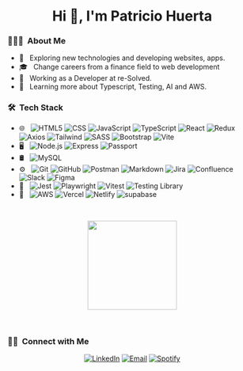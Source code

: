
<h1 align="center">Hi 👋, I'm Patricio Huerta</h1>

<h3> 👨🏻‍💻 &nbsp;About Me </h3>

- 🤔 &nbsp; Exploring new technologies and developing websites, apps.
- 🎓 &nbsp; Change careers from a finance field to web development 
- 💼 &nbsp; Working as a Developer at re-Solved.
- 🌱 &nbsp; Learning more about Typescript, Testing, AI and AWS.



<h3> 🛠 &nbsp;Tech Stack</h3>

- 🌐 &nbsp;
  ![HTML5](https://img.shields.io/badge/-HTML5-333333?style=flat&logo=HTML5)
  ![CSS](https://img.shields.io/badge/-CSS-333333?style=flat&logo=CSS3&logoColor=1572B6)
  ![JavaScript](https://img.shields.io/badge/-JavaScript-333333?style=flat&logo=javascript)
  ![TypeScript](https://img.shields.io/badge/-TypeScript-333333?style=flat&logo=typescript)
  ![React](https://img.shields.io/badge/-React-333333?style=flat&logo=react)
  ![Redux](https://img.shields.io/badge/-Redux-333333?style=flat&logo=redux&logoColor=593d88)
  ![Axios](https://img.shields.io/badge/-Axios-333333?style=flat&logo=axios)
  ![Tailwind](https://img.shields.io/badge/-TailwindCss-333333?style=flat&logo=tailwindCss)
  ![SASS](https://img.shields.io/badge/-SaaS-333333?style=flat&logo=sass&logoColor=76494)
  ![Bootstrap](https://img.shields.io/badge/-Bootstrap-333333?style=flat&logo=bootstrap)
  ![Vite](https://img.shields.io/badge/-Vite-333333?style=flat&logo=vite&logoColor=49c7ff)
- 🖥 &nbsp;
  ![Node.js](https://img.shields.io/badge/-Node.js-333333?style=flat&logo=node.js)
  ![Express](https://img.shields.io/badge/-Express-333333?style=flat&logo=express)
  ![Passport](https://img.shields.io/badge/-Passport-333333?style=flat&logo=passport)
- 🛢 &nbsp;
  ![MySQL](https://img.shields.io/badge/-MySQL-333333?style=flat&logo=mysql)
- ⚙️ &nbsp;
  ![Git](https://img.shields.io/badge/-Git-333333?style=flat&logo=git)
  ![GitHub](https://img.shields.io/badge/-GitHub-333333?style=flat&logo=github)
  ![Postman](https://img.shields.io/badge/-Postman-333333?style=flat&logo=postman)
  ![Markdown](https://img.shields.io/badge/-Markdown-333333?style=flat&logo=markdown)
  ![Jira](https://img.shields.io/badge/-Jira-333333?style=flat&logo=jira&logoColor=2684ff)
  ![Confluence](https://img.shields.io/badge/-Confluence-333333?style=flat&logo=confluence&logoColor=0052cc)
  ![Slack](https://img.shields.io/badge/-Slack-333333?style=flat&logo=slack&logoColor=4a154b)
  ![Figma](https://img.shields.io/badge/-Figma-333333?style=flat&logo=figma)
- 📐 &nbsp;
  ![Jest](https://img.shields.io/badge/-Jest-333333?style=flat&logo=jest)
  ![Playwright](https://img.shields.io/badge/-Playwright-333333?style=flat&logo=playwright)
  ![Vitest](https://img.shields.io/badge/-Vitest-333333?style=flat&logo=vitest)
  ![Testing Library](https://img.shields.io/badge/-Testing%20Library-333333?style=flat&logo=testing-library)
- 🔧 &nbsp;
  ![AWS](https://img.shields.io/badge/-AWS-333333?style=flat&logo=amazon)
  ![Vercel](https://img.shields.io/badge/-Vercel-333333?style=flat&logo=vercel&logoColor=007ACC)
  ![Netlify](https://img.shields.io/badge/-Netlify-333333?style=flat&logo=netlify)
  ![supabase](https://img.shields.io/badge/-Supabase-333333?style=flat&logo=supabase&logoColor=40cf8a)


<br/>

<p align="center">
<a href="https://github.com/hpatricioh">
  <!-- <img height="180em" src="https://github-readme-stats.vercel.app/api?username=hpatricioh&theme=buefy&show_icons=true" /> -->
  <img height="180em" src="https://github-readme-stats.vercel.app/api/top-langs/?username=hpatricioh&theme=buefy&layout=compact"/>
</a>
</p>

<br/>

<h3> 🤝🏻 &nbsp;Connect with Me </h3>

<p align="center">
<a href="https://www.linkedin.com/in/patricio-huerta/"><img alt="LinkedIn" src="https://img.shields.io/badge/LinkedIn-Patricio%20Huerta-blue?style=flat-square&logo=linkedin"></a>
<a href="mailto:avsingh@umass.edu"><img alt="Email" src="https://img.shields.io/badge/Email-hhernanp@gmail.com-blue?style=flat-square&logo=gmail"></a>
<a href="https://open.spotify.com/user/kmieyo1/"><img alt="Spotify" src="https://img.shields.io/badge/Spotify-Patricio%20Huerta-blue?style=flat-square&logo=spotify"></a>
</p>
